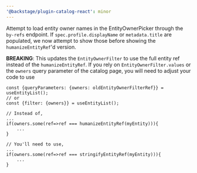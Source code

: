 ```yaml
---
'@backstage/plugin-catalog-react': minor
---
```


Attempt to load entity owner names in the EntityOwnerPicker through the `by-refs` endpoint. If `spec.profile.displayName` or `metadata.title` are populated, we now attempt to show those before showing the `humanizeEntityRef`'d version.

**BREAKING**: This updates the `EntityOwnerFilter` to use the full entity ref instead of the `humanizeEntityRef`. If you rely on `EntityOwnerFilter.values` or the `owners` query parameter of the catalog page, you will need to adjust your code to use

```tsx
const {queryParameters: {owners: oldEntityOwnerFilterRef}} = useEntityList();
// or
const {filter: {owners}} = useEntityList();

// Instead of,
...
if(owners.some(ref=>ref === humanizeEntityRef(myEntity))){
    ...
}

// You'll need to use,
...
if(owners.some(ref=>ref === stringifyEntityRef(myEntity))){
    ...
}
```
